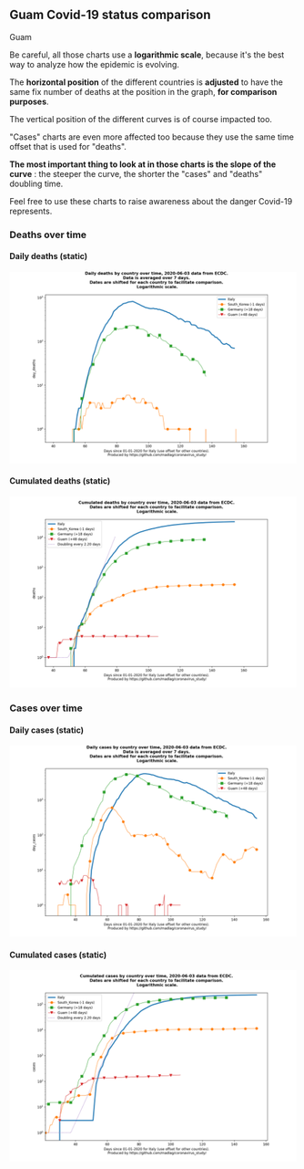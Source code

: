 ## Guam Covid-19 status comparison 

Guam



Be careful, all those charts use a **logarithmic scale**, because it's the best way to analyze how the epidemic is evolving.
 
The **horizontal position** of the different countries is **adjusted** to have the same fix number of deaths at the position in the graph, **for comparison purposes**.

The vertical position of the different curves is of course impacted too.

"Cases" charts are even more affected too because they use the same time offset that is used for "deaths".

**The most important thing to look at in those charts is the slope of the curve** : the steeper the curve, the shorter the "cases" and "deaths" doubling time.

Feel free to use these charts to raise awareness about the danger Covid-19 represents. 


 
### Deaths over time
 
#### Daily deaths (static)
![Guam covid-19 daily deaths static chart](https://raw.githubusercontent.com/madlag/coronavirus_study/master/notebooks/graphs/2020-06-03/countries/Guam/2020-06-03_Guam_day_deaths.png "Guam covid-19 day_deaths static chart")   
 
#### Cumulated deaths (static)
![Guam covid-19 cumulated deaths static chart](https://raw.githubusercontent.com/madlag/coronavirus_study/master/notebooks/graphs/2020-06-03/countries/Guam/2020-06-03_Guam_deaths.png "Guam covid-19 deaths static chart")   

 
### Cases over time
 
#### Daily cases (static)
![Guam covid-19 daily cases static chart](https://raw.githubusercontent.com/madlag/coronavirus_study/master/notebooks/graphs/2020-06-03/countries/Guam/2020-06-03_Guam_day_cases.png "Guam covid-19 day_cases static chart")   
 
#### Cumulated cases (static)
![Guam covid-19 cumulated cases static chart](https://raw.githubusercontent.com/madlag/coronavirus_study/master/notebooks/graphs/2020-06-03/countries/Guam/2020-06-03_Guam_cases.png "Guam covid-19 cases static chart")   


